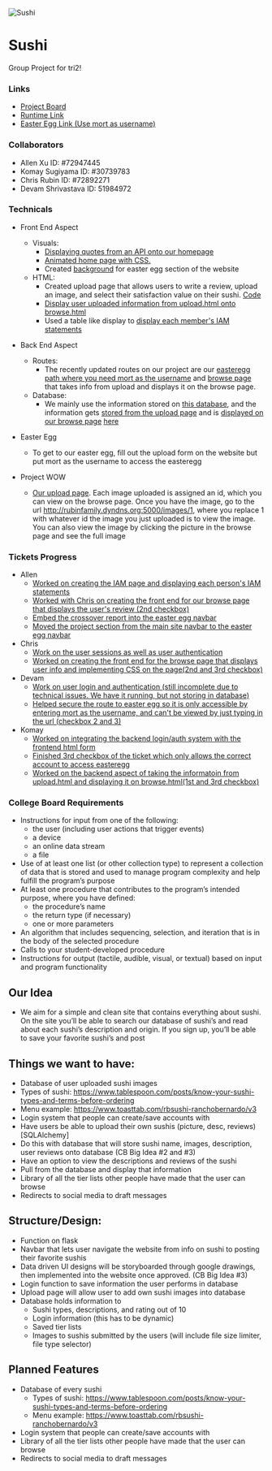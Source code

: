 ![Sushi](https://cdn.discordapp.com/attachments/784178874303905792/812833268171800596/unknown.png)
# Sushi
Group Project for tri2!
### Links
- [Project Board](https://github.com/zenxha/sushi/projects/4)
- [Runtime Link](http://rubinfamily.dyndns.org:5000/)
- [Easter Egg Link (Use mort as username)](http://rubinfamily.dyndns.org:5000/upload)

### Collaborators
- Allen Xu ID: #72947445
- Komay Sugiyama ID: #30739783
- Chris Rubin ID: #72892271
- Devam Shrivastava ID: 51984972


### Technicals

- Front End Aspect
  - Visuals: 
    - [Displaying quotes from an API onto our homepage](https://github.com/zenxha/sushi/blob/cd2b15bcf0891ea65179d5313b9b589c463e3676/views.py#L31-L38) 
    - [Animated home page with CSS.](https://github.com/zenxha/sushi/blob/d7b689743ea916ab470de41c06ed3d0e4fa7c28f/templates/homesite/base2.html#L38-L163)
    - Created [background](https://github.com/zenxha/sushi/blob/8330192e9146bac29500ffc3948b079e174d306b/templates/easteregg/base.html#L29-L34) for easter egg section of the website
  - HTML:
    - Created upload page that allows users to write a review, upload an image, and select their satisfaction value on their sushi. [Code](https://github.com/zenxha/sushi/blob/6c1feeb6993cf5d9f5edc72b877c0142d69d025a/templates/homesite/loginv2.html#L152-L174)
    - [Display user uploaded information from upload.html onto browse.html](https://github.com/zenxha/sushi/blob/6c1feeb6993cf5d9f5edc72b877c0142d69d025a/templates/homesite/browse.html#L7-L26)
    - Used a table like display to [display each member's IAM statements](https://github.com/zenxha/sushi/blob/8330192e9146bac29500ffc3948b079e174d306b/templates/easteregg/IAM.html#L11-L73)

- Back End Aspect
  - Routes: 
    - The recently updated routes on our project are our [easteregg path where you need mort as the username](https://github.com/zenxha/sushi/blob/358412ff2e6057e202f4d1b2e697487fca2fd6a9/views.py#L63-L71) and [browse page](https://github.com/zenxha/sushi/blob/358412ff2e6057e202f4d1b2e697487fca2fd6a9/views.py#L47-L60) that takes info from upload and displays it on the browse page.
  - Database:
    - We mainly use the information stored on [this database](https://github.com/zenxha/sushi/blob/fa37260ea37930cff19fd023076c2a3ee56d5a4f/model.py#L5-L11), and the information gets [stored from the upload page](https://github.com/zenxha/sushi/blob/36fed625125b4679d7682e593dbc592bade06ace/views.py#L62-L82) and is [displayed on our browse page](https://github.com/zenxha/sushi/blob/36fed625125b4679d7682e593dbc592bade06ace/views.py#L47-L60) [here](https://github.com/zenxha/sushi/blob/36fed625125b4679d7682e593dbc592bade06ace/templates/homesite/browse.html#L14-L18)
- Easter Egg 
  - To get to our easter egg, fill out the upload form on the website but put mort as the username to access the easteregg
- Project WOW
  - [Our upload page](http://rubinfamily.dyndns.org:5000/upload). Each image uploaded is assigned an id, which you can view on the browse page. Once you have the image, go to the url http://rubinfamily.dyndns.org:5000/images/1, where you replace 1 with whatever id the image you just uploaded is to view the image. You can also view the image by clicking the picture in the browse page and see the full image


### Tickets Progress
- Allen
  - [Worked on creating the IAM page and displaying each person's IAM statements](https://github.com/zenxha/sushi/projects/4#card-54281293)
  - [Worked with Chris on creating the front end for our browse page that displays the user's review (2nd checkbox)](https://github.com/zenxha/sushi/projects/4#card-55146571)
  - [Embed the crossover report into the easter egg navbar](https://github.com/zenxha/sushi/projects/4#card-55314605)
  - [Moved the project section from the main site navbar to the easter egg navbar](https://github.com/zenxha/sushi/projects/4#card-55314635)
- Chris
  - [Work on the user sessions as well as user authentication](https://github.com/zenxha/sushi/projects/4#card-53703118)
  - [Worked on creating the front end for the browse page that displays user info and implementing CSS on the page(2nd and 3rd checkbox)](https://github.com/zenxha/sushi/projects/4#card-55146571)
- Devam
  - [Work on user login and authentication (still incomplete due to technical issues. We have it running, but not storing in database)](https://github.com/zenxha/sushi/projects/4#card-53785877)
  - [Helped secure the route to easter egg so it is only accessible by entering mort as the username, and can't be viewed by just typing in the url (checkbox 2 and 3)](https://github.com/zenxha/sushi/projects/4#card-53782464)
- Komay
  - [Worked on integrating the backend login/auth system with the frontend html form](https://github.com/zenxha/sushi/projects/4#card-54354857)
  - [Finished 3rd checkbox of the ticket which only allows the correct account to access easteregg](https://github.com/zenxha/sushi/projects/4#card-53782464)
  - [Worked on the backend aspect of taking the informatoin from upload.html and displaying it on browse.html(1st and 3rd checkbox)](https://github.com/zenxha/sushi/projects/4#card-55146571)

### College Board Requirements
- Instructions for input from one of the following:
  - the user (including user actions that trigger events)
  - a device
  - an online data stream
  - a file
- Use of at least one list (or other collection type) to represent a collection of
data that is stored and used to manage program complexity and help fulfill
the program’s purpose
- At least one procedure that contributes to the program’s intended purpose,
where you have defined:
  - the procedure’s name
  - the return type (if necessary)
  - one or more parameters
- An algorithm that includes sequencing, selection, and iteration that is in the
body of the selected procedure
- Calls to your student-developed procedure
- Instructions for output (tactile, audible, visual, or textual) based on input and
program functionality

## Our Idea
- We aim for a simple and clean site that contains everything about sushi. On the site you’ll be able to search our database of sushi’s and read about each sushi’s description and origin. If you sign up, you’ll be able to save your favorite sushi’s and post

## Things we want to have:
- Database of user uploaded sushi images
- Types of sushi: https://www.tablespoon.com/posts/know-your-sushi-types-and-terms-before-ordering
- Menu example: https://www.toasttab.com/rbsushi-ranchobernardo/v3
- Login system that people can create/save accounts with
- Have users be able to upload their own sushis (picture, desc, reviews)[SQLAlchemy]
- Do this with database that will store sushi name, images, description, user reviews onto database (CB Big Idea #2 and #3)
- Have an option to view the descriptions and reviews of the sushi
- Pull from the database and display that information
- Library of all the tier lists other people have made that the user can browse
- Redirects to social media to draft messages

## Structure/Design:

* Function on flask
* Navbar that lets user navigate the website from info on sushi to posting their favorite sushis
* Data driven UI designs will be storyboarded through google drawings, then implemented into the website once approved. (CB Big Idea #3)
* Login function to save information the user performs in database
* Upload page will allow user to add own sushi images into database
* Database holds information to
  * Sushi types, descriptions, and rating out of 10
  * Login information (this has to be dynamic)
  * Saved tier lists
  * Images to sushis submitted by the users (will include file size limiter, file type selector)

## Planned Features
- Database of every sushi
  - Types of sushi: https://www.tablespoon.com/posts/know-your-sushi-types-and-terms-before-ordering
  - Menu example: https://www.toasttab.com/rbsushi-ranchobernardo/v3
- Login system that people can create/save accounts with
- Library of all the tier lists other people have made that the user can browse
- Redirects to social media to draft messages

